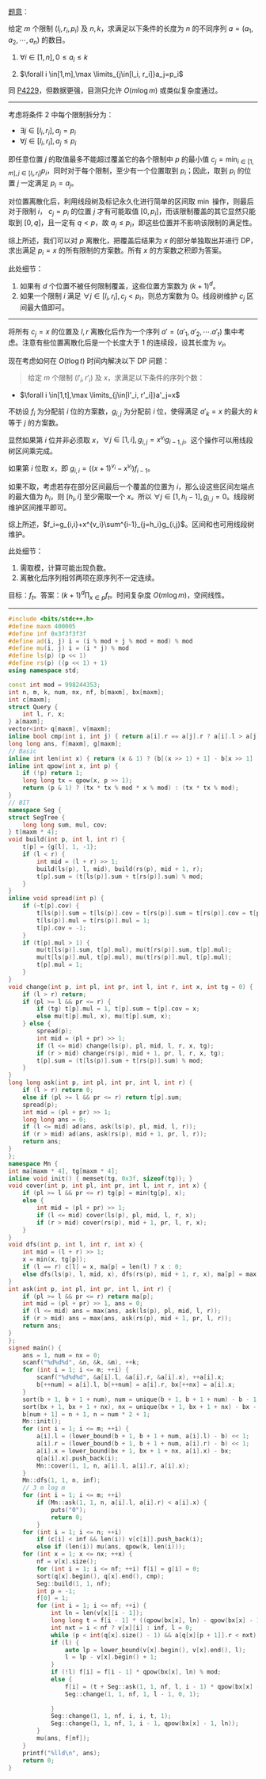 [题意](https://www.luogu.com.cn/problem/AT_abc262_h)：

给定 $m$ 个限制 $(l_i,r_i,p_i)$ 及 $n,k$，求满足以下条件的长度为 $n$ 的不同序列 $a=(a_1,a_2,\cdots,a_n)$ 的数目。

1. $\forall i \in[1,n],0\leq a_i\leq k$

2. $\forall i \in[1,m],\max \limits_{j\in[l_i, r_i]}a_j=p_i$

同 [P4229](https://www.luogu.com.cn/problem/P4229)，但数据更强，目测只允许 $O(m\log m)$ 或类似复杂度通过。

----

考虑将条件 2 中每个限制拆分为：

- $\exists j\in[l_i,r_i],a_j=p_i$
- $\forall j\in[l_i,r_i],a_j\le p_i$

即任意位置 $j$ 的取值最多不能超过覆盖它的各个限制中 $p$ 的最小值 $c_j=\min_{i\in[1,m],j\in[l_i,r_i]}p_i$，同时对于每个限制，至少有一个位置取到 $p_i$；因此，取到 $p_i$ 的位置 $j$ 一定满足 $p_i=a_j$。

对位置离散化后，利用线段树及标记永久化进行简单的区间取 $\min$ 操作，则最后对于限制 $i$， $c_j=p_i$ 的位置 $j$ 才有可能取值 $[0,p_i]$，而该限制覆盖的其它显然只能取到 $[0,q]$，且一定有 $q<p$，故 $a_j\le p_i$，即这些位置并不影响该限制的满足性。

综上所述，我们可以对 $p$ 离散化，把覆盖后结果为 $x$ 的部分单独取出并进行 DP，求出满足 $p_i=x$ 的所有限制的方案数。所有 $x$ 的方案数之积即为答案。

此处细节：

1. 如果有 $d$ 个位置不被任何限制覆盖，这些位置方案数为 $(k+1)^d$。
2. 如果一个限制 $i$ 满足 $\forall j\in[l_i,r_i],c_j < p_i$，则总方案数为 $0$。线段树维护 $c_j$ 区间最大值即可。

---
将所有 $c_j=x$ 的位置及 $l,r$ 离散化后作为一个序列 $a'=(a'_1,a'_2,\cdots.a'_t)$ 集中考虑。注意有些位置离散化后是一个长度大于 $1$ 的连续段，设其长度为 $v_i$。

现在考虑如何在 $O(t\log t)$ 时间内解决以下 DP 问题：

> 给定 $m$ 个限制 $(l'_i,r'_i)$ 及 $x$，求满足以下条件的序列个数：

- $\forall i \in[1,t],\max \limits_{j\in[l'_i, r'_i]}a'_j=x$

不妨设 $f_{i}$ 为分配前 $i$ 位的方案数，$g_{i,j}$ 为分配前 $i$ 位，使得满足 $a'_k=x$ 的最大的 $k$ 等于 $j$ 的方案数。

显然如果第 $i$ 位并非必须取 $x$，$\forall j \in [1,i],g_{i,j}=x^{v_i}g_{i-1,j}$。这个操作可以用线段树区间乘完成。

如果第 $i$ 位取 $x$，即 $g_{i,i} = ((x+1)^{v_i} - x^{v_i})f_{i-1}$。

如果不取，考虑若存在部分区间最后一个覆盖的位置为 $i$，那么设这些区间左端点的最大值为 $h_i$，则 $[h_i,i]$ 至少需取一个 $x$。所以 $\forall j \in [1,h_i-1],g_{i,j} = 0$。线段树维护区间推平即可。

综上所述，$f_i=g_{i,i}+x^{v_i}\sum^{i-1}_{j=h_i}g_{i,j}$。区间和也可用线段树维护。

此处细节：

1. 需取模，计算可能出现负数。
2. 离散化后序列相邻两项在原序列不一定连续。

目标：$f_t$。答案：$(k+1)^d\prod_{x\in p}f_t$。时间复杂度 $O(m\log m)$，空间线性。

---

```cpp
#include <bits/stdc++.h>
#define maxm 400005
#define inf 0x3f3f3f3f
#define ad(i, j) i = (i % mod + j % mod + mod) % mod
#define mu(i, j) i = (i * j) % mod
#define ls(p) (p << 1)
#define rs(p) ((p << 1) + 1)
using namespace std;

const int mod = 998244353;
int n, m, k, num, nx, nf, b[maxm], bx[maxm];
int c[maxm];
struct Query {
    int l, r, x;
} a[maxm];
vector<int> q[maxm], v[maxm];
inline bool cmp(int i, int j) { return a[i].r == a[j].r ? a[i].l > a[j].l : a[i].r < a[j].r; }
long long ans, f[maxm], g[maxm];
// Basic
inline int len(int x) { return (x & 1) ? (b[(x >> 1) + 1] - b[x >> 1] - 1) : 1; }
inline int qpow(int x, int p) {
    if (!p) return 1;
    long long tx = qpow(x, p >> 1);
    return (p & 1) ? (tx * tx % mod * x % mod) : (tx * tx % mod);
}
// BIT
namespace Seg {
struct SegTree {
    long long sum, mul, cov;
} t[maxm * 4];
void build(int p, int l, int r) {
    t[p] = {g[l], 1, -1};
    if (l < r) {
        int mid = (l + r) >> 1;
        build(ls(p), l, mid), build(rs(p), mid + 1, r);
        t[p].sum = (t[ls(p)].sum + t[rs(p)].sum) % mod;
    }
}
inline void spread(int p) {
    if (~t[p].cov) {
        t[ls(p)].sum = t[ls(p)].cov = t[rs(p)].sum = t[rs(p)].cov = t[p].cov;
        t[ls(p)].mul = t[rs(p)].mul = 1;
        t[p].cov = -1;
    }
    if (t[p].mul > 1) {
        mu(t[ls(p)].sum, t[p].mul), mu(t[rs(p)].sum, t[p].mul);
        mu(t[ls(p)].mul, t[p].mul), mu(t[rs(p)].mul, t[p].mul);
        t[p].mul = 1;
    }
}
void change(int p, int pl, int pr, int l, int r, int x, int tg = 0) {
    if (l > r) return;
    if (pl >= l && pr <= r) {
        if (tg) t[p].mul = 1, t[p].sum = t[p].cov = x;
        else mu(t[p].mul, x), mu(t[p].sum, x);
    } else {
        spread(p);
        int mid = (pl + pr) >> 1;
        if (l <= mid) change(ls(p), pl, mid, l, r, x, tg);
        if (r > mid) change(rs(p), mid + 1, pr, l, r, x, tg);
        t[p].sum = (t[ls(p)].sum + t[rs(p)].sum) % mod;
    }
}
long long ask(int p, int pl, int pr, int l, int r) {
    if (l > r) return 0;
    else if (pl >= l && pr <= r) return t[p].sum;
    spread(p);
    int mid = (pl + pr) >> 1;
    long long ans = 0;
    if (l <= mid) ad(ans, ask(ls(p), pl, mid, l, r));
    if (r > mid) ad(ans, ask(rs(p), mid + 1, pr, l, r));
    return ans;
}
};
namespace Mn {
int ma[maxm * 4], tg[maxm * 4];
inline void init() { memset(tg, 0x3f, sizeof(tg)); }
void cover(int p, int pl, int pr, int l, int r, int x) {
    if (pl >= l && pr <= r) tg[p] = min(tg[p], x);
    else {
        int mid = (pl + pr) >> 1;
        if (l <= mid) cover(ls(p), pl, mid, l, r, x);
        if (r > mid) cover(rs(p), mid + 1, pr, l, r, x);
    }
}
void dfs(int p, int l, int r, int x) {
    int mid = (l + r) >> 1;
    x = min(x, tg[p]);
    if (l == r) c[l] = x, ma[p] = len(l) ? x : 0;
    else dfs(ls(p), l, mid, x), dfs(rs(p), mid + 1, r, x), ma[p] = max(ma[ls(p)], ma[rs(p)]);
}
int ask(int p, int pl, int pr, int l, int r) {
    if (pl >= l && pr <= r) return ma[p];
    int mid = (pl + pr) >> 1, ans = 0;
    if (l <= mid) ans = max(ans, ask(ls(p), pl, mid, l, r));
    if (r > mid) ans = max(ans, ask(rs(p), mid + 1, pr, l, r));
    return ans;
}
};
signed main() {
    ans = 1, num = nx = 0;
    scanf("%d%d%d", &n, &k, &m), ++k;
    for (int i = 1; i <= m; ++i) {
        scanf("%d%d%d", &a[i].l, &a[i].r, &a[i].x), ++a[i].x;
        b[++num] = a[i].l, b[++num] = a[i].r, bx[++nx] = a[i].x;
    }
    sort(b + 1, b + 1 + num), num = unique(b + 1, b + 1 + num) - b - 1;
    sort(bx + 1, bx + 1 + nx), nx = unique(bx + 1, bx + 1 + nx) - bx - 1;
    b[num + 1] = n + 1, n = num * 2 + 1;
    Mn::init();
    for (int i = 1; i <= m; ++i) {
        a[i].l = (lower_bound(b + 1, b + 1 + num, a[i].l) - b) << 1;
        a[i].r = (lower_bound(b + 1, b + 1 + num, a[i].r) - b) << 1;
        a[i].x = lower_bound(bx + 1, bx + 1 + nx, a[i].x) - bx;
        q[a[i].x].push_back(i);
        Mn::cover(1, 1, n, a[i].l, a[i].r, a[i].x);
    }
    Mn::dfs(1, 1, n, inf);
    // 3 m log m
    for (int i = 1; i <= m; ++i)
        if (Mn::ask(1, 1, n, a[i].l, a[i].r) < a[i].x) {
            puts("0");
            return 0;
        }
    for (int i = 1; i <= n; ++i)
        if (c[i] < inf && len(i)) v[c[i]].push_back(i);
        else if (len(i)) mu(ans, qpow(k, len(i)));
    for (int x = 1; x <= nx; ++x) {
        nf = v[x].size();
        for (int i = 1; i <= nf; ++i) f[i] = g[i] = 0;
        sort(q[x].begin(), q[x].end(), cmp);
        Seg::build(1, 1, nf);
        int p = -1;
        f[0] = 1;
        for (int i = 1; i <= nf; ++i) {
            int ln = len(v[x][i - 1]);
            long long t = f[i - 1] * ((qpow(bx[x], ln) - qpow(bx[x] - 1, ln) + mod) % mod) % mod;
            int nxt = i < nf ? v[x][i] : inf, l = 0;
            while (p < int(q[x].size() - 1) && a[q[x][p + 1]].r < nxt) ++p, l = max(l, a[q[x][p]].l);
            if (l) {
                auto lp = lower_bound(v[x].begin(), v[x].end(), l);
                l = lp - v[x].begin() + 1;
            }
            if (!l) f[i] = f[i - 1] * qpow(bx[x], ln) % mod;
            else {
                f[i] = (t + Seg::ask(1, 1, nf, l, i - 1) * qpow(bx[x] - 1, ln) % mod) % mod;
                Seg::change(1, 1, nf, 1, l - 1, 0, 1);
            
            }
            Seg::change(1, 1, nf, i, i, t, 1);
            Seg::change(1, 1, nf, 1, i - 1, qpow(bx[x] - 1, ln));
        }
        mu(ans, f[nf]);
    }
    printf("%lld\n", ans);
    return 0;
}
```